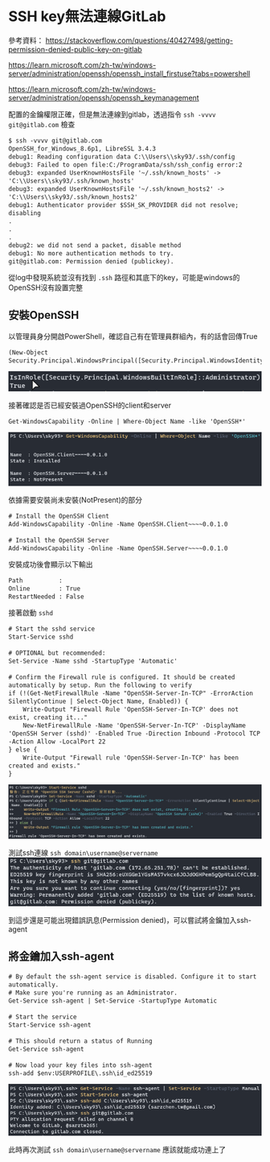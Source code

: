 # SSH key無法連線GitLab

參考資料：
https://stackoverflow.com/questions/40427498/getting-permission-denied-public-key-on-gitlab

https://learn.microsoft.com/zh-tw/windows-server/administration/openssh/openssh_install_firstuse?tabs=powershell

https://learn.microsoft.com/zh-tw/windows-server/administration/openssh/openssh_keymanagement

配置的金鑰權限正確，但是無法連線到gitlab，透過指令 `ssh -vvvv git@gitlab.com` 檢查

```
$ ssh -vvvv git@gitlab.com
OpenSSH_for_Windows_8.6p1, LibreSSL 3.4.3
debug1: Reading configuration data C:\\Users\\sky93/.ssh/config
debug3: Failed to open file:C:/ProgramData/ssh/ssh_config error:2
debug3: expanded UserKnownHostsFile '~/.ssh/known_hosts' -> 'C:\\Users\\sky93/.ssh/known_hosts'
debug3: expanded UserKnownHostsFile '~/.ssh/known_hosts2' -> 'C:\\Users\\sky93/.ssh/known_hosts2'
debug1: Authenticator provider $SSH_SK_PROVIDER did not resolve; disabling
.
.
.
debug2: we did not send a packet, disable method
debug1: No more authentication methods to try.
git@gitlab.com: Permission denied (publickey).
```

從log中發現系統並沒有找到 `.ssh` 路徑和其底下的key，可能是windows的OpenSSH沒有設置完整

## 安裝OpenSSH
以管理員身分開啟PowerShell，確認自己有在管理員群組內，有的話會回傳True
```
(New-Object Security.Principal.WindowsPrincipal([Security.Principal.WindowsIdentity]::GetCurrent())).IsInRole([Security.Principal.WindowsBuiltInRole]::Administrator)
```
![WindowsTerminal_CJe1x6gCnV.png](../_resources/WindowsTerminal_CJe1x6gCnV.png)

接著確認是否已經安裝過OpenSSH的client和server
```
Get-WindowsCapability -Online | Where-Object Name -like 'OpenSSH*'
```
![WindowsTerminal_iDTY5ZoFfD.png](../_resources/WindowsTerminal_iDTY5ZoFfD.png)

依據需要安裝尚未安裝(NotPresent)的部分
```
# Install the OpenSSH Client
Add-WindowsCapability -Online -Name OpenSSH.Client~~~~0.0.1.0

# Install the OpenSSH Server
Add-WindowsCapability -Online -Name OpenSSH.Server~~~~0.0.1.0
```

安裝成功後會顯示以下輸出
```
Path          :
Online        : True
RestartNeeded : False
```

接著啟動 `sshd`
```
# Start the sshd service
Start-Service sshd

# OPTIONAL but recommended:
Set-Service -Name sshd -StartupType 'Automatic'

# Confirm the Firewall rule is configured. It should be created automatically by setup. Run the following to verify
if (!(Get-NetFirewallRule -Name "OpenSSH-Server-In-TCP" -ErrorAction SilentlyContinue | Select-Object Name, Enabled)) {
    Write-Output "Firewall Rule 'OpenSSH-Server-In-TCP' does not exist, creating it..."
    New-NetFirewallRule -Name 'OpenSSH-Server-In-TCP' -DisplayName 'OpenSSH Server (sshd)' -Enabled True -Direction Inbound -Protocol TCP -Action Allow -LocalPort 22
} else {
    Write-Output "Firewall rule 'OpenSSH-Server-In-TCP' has been created and exists."
}
```
![WindowsTerminal_jnNrLDy7sK.png](../_resources/WindowsTerminal_jnNrLDy7sK.png)

測試ssh連線
`ssh domain\username@servername`
![WindowsTerminal_eHhCti4fTy.png](../_resources/WindowsTerminal_eHhCti4fTy.png)

到這步還是可能出現錯誤訊息(Permission denied)，可以嘗試將金鑰加入ssh-agent

## 將金鑰加入ssh-agent
```
# By default the ssh-agent service is disabled. Configure it to start automatically.
# Make sure you're running as an Administrator.
Get-Service ssh-agent | Set-Service -StartupType Automatic

# Start the service
Start-Service ssh-agent

# This should return a status of Running
Get-Service ssh-agent

# Now load your key files into ssh-agent
ssh-add $env:USERPROFILE\.ssh\id_ed25519
```
![WindowsTerminal_Jx2VsMij4b.png](../_resources/WindowsTerminal_Jx2VsMij4b.png)

此時再次測試 `ssh domain\username@servername` 應該就能成功連上了